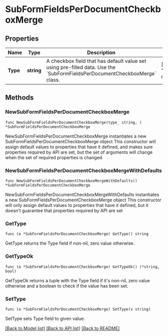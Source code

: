 # SubFormFieldsPerDocumentCheckboxMerge

## Properties

Name | Type | Description | Notes
------------ | ------------- | ------------- | -------------
**Type** | **string** | A checkbox field that has default value set using pre-filled data. Use the &#x60;SubFormFieldsPerDocumentCheckboxMerge&#x60; class. | [default to "checkbox-merge"]

## Methods

### NewSubFormFieldsPerDocumentCheckboxMerge

`func NewSubFormFieldsPerDocumentCheckboxMerge(type_ string, ) *SubFormFieldsPerDocumentCheckboxMerge`

NewSubFormFieldsPerDocumentCheckboxMerge instantiates a new SubFormFieldsPerDocumentCheckboxMerge object
This constructor will assign default values to properties that have it defined,
and makes sure properties required by API are set, but the set of arguments
will change when the set of required properties is changed

### NewSubFormFieldsPerDocumentCheckboxMergeWithDefaults

`func NewSubFormFieldsPerDocumentCheckboxMergeWithDefaults() *SubFormFieldsPerDocumentCheckboxMerge`

NewSubFormFieldsPerDocumentCheckboxMergeWithDefaults instantiates a new SubFormFieldsPerDocumentCheckboxMerge object
This constructor will only assign default values to properties that have it defined,
but it doesn't guarantee that properties required by API are set

### GetType

`func (o *SubFormFieldsPerDocumentCheckboxMerge) GetType() string`

GetType returns the Type field if non-nil, zero value otherwise.

### GetTypeOk

`func (o *SubFormFieldsPerDocumentCheckboxMerge) GetTypeOk() (*string, bool)`

GetTypeOk returns a tuple with the Type field if it's non-nil, zero value otherwise
and a boolean to check if the value has been set.

### SetType

`func (o *SubFormFieldsPerDocumentCheckboxMerge) SetType(v string)`

SetType sets Type field to given value.



[[Back to Model list]](../README.md#documentation-for-models) [[Back to API list]](../README.md#documentation-for-api-endpoints) [[Back to README]](../README.md)


